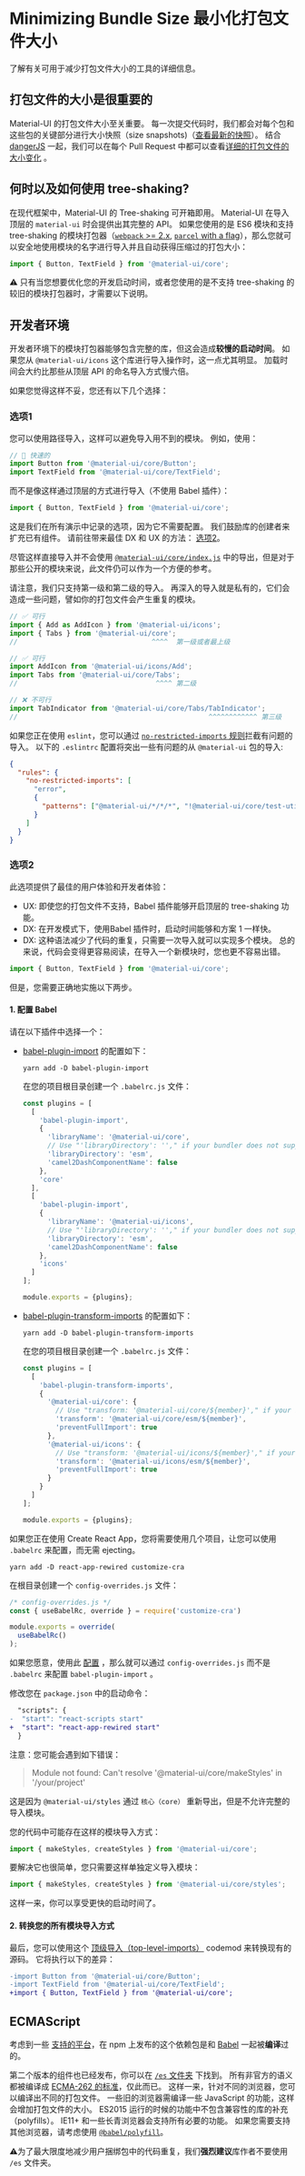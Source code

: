 # Minimizing Bundle Size 最小化打包文件大小

<p class="description">了解有关可用于减少打包文件大小的工具的详细信息。</p>

## 打包文件的大小是很重要的

Material-UI 的打包文件大小至关重要。 每一次提交代码时，我们都会对每个包和这些包的关键部分进行大小快照（size snapshots)（[查看最新的快照](/size-snapshot)）。 结合 [dangerJS](https://danger.systems/js/) 一起，我们可以在每个 Pull Request 中都可以查看[详细的打包文件的大小变化](https://github.com/mui-org/material-ui/pull/14638#issuecomment-466658459) 。

## 何时以及如何使用 tree-shaking?

在现代框架中，Material-UI 的 Tree-shaking 可开箱即用。 Material-UI 在导入顶层的 `material-ui` 时会提供出其完整的 API。 如果您使用的是 ES6 模块和支持 tree-shaking 的模块打包器（[`webpack` >= 2.x](https://webpack.js.org/guides/tree-shaking/), [`parcel` with a flag](https://en.parceljs.org/cli.html#enable-experimental-scope-hoisting/tree-shaking-support)），那么您就可以安全地使用模块的名字进行导入并且自动获得压缩过的打包大小：

```js
import { Button, TextField } from '@material-ui/core';
```

⚠️ 只有当您想要优化您的开发启动时间，或者您使用的是不支持 tree-shaking 的较旧的模块打包器时，才需要以下说明。

## 开发者环境

开发者环境下的模块打包器能够包含完整的库，但这会造成**较慢的启动时间**。 如果您从 `@material-ui/icons` 这个库进行导入操作时，这一点尤其明显。 加载时间会大约比那些从顶层 API 的命名导入方式慢六倍。

如果您觉得这样不妥，您还有以下几个选择：

### 选项1

您可以使用路径导入，这样可以避免导入用不到的模块。 例如，使用：

```js
// 🚀 快速的
import Button from '@material-ui/core/Button';
import TextField from '@material-ui/core/TextField';
```

而不是像这样通过顶层的方式进行导入（不使用 Babel 插件）：

```js
import { Button, TextField } from '@material-ui/core';
```

这是我们在所有演示中记录的选项，因为它不需要配置。 我们鼓励库的创建者来扩充已有组件。 请前往带来最佳 DX 和 UX 的方法： [选项2](#option-2)。

尽管这样直接导入并不会使用 [`@material-ui/core/index.js`](https://github.com/mui-org/material-ui/blob/master/packages/material-ui/src/index.js) 中的导出，但是对于那些公开的模块来说，此文件仍可以作为一个方便的参考。

请注意，我们只支持第一级和第二级的导入。 再深入的导入就是私有的，它们会造成一些问题，譬如你的打包文件会产生重复的模块。

```js
// ✅ 可行
import { Add as AddIcon } from '@material-ui/icons';
import { Tabs } from '@material-ui/core';
//                                 ^^^^  第一级或者最上级

// ✅ 可行
import AddIcon from '@material-ui/icons/Add';
import Tabs from '@material-ui/core/Tabs';
//                                  ^^^^ 第二级

// ❌ 不可行
import TabIndicator from '@material-ui/core/Tabs/TabIndicator';
//                                               ^^^^^^^^^^^^ 第三级
```

如果您正在使用 `eslint`，您可以通过 [`no-restricted-imports` 规则](https://eslint.org/docs/rules/no-restricted-imports)拦截有问题的导入。 以下的 `.eslintrc` 配置将突出一些有问题的从 `@material-ui` 包的导入:

```json
{
  "rules": {
    "no-restricted-imports": [
      "error",
      {
        "patterns": ["@material-ui/*/*/*", "!@material-ui/core/test-utils/*"]
      }
    ]
  }
}
```

### 选项2

此选项提供了最佳的用户体验和开发者体验：

- UX: 即使您的打包文件不支持，Babel 插件能够开启顶层的 tree-shaking 功能。
- DX: 在开发模式下，使用Babel 插件时，启动时间能够和方案 1 一样快。
- DX: 这种语法减少了代码的重复，只需要一次导入就可以实现多个模块。 总的来说，代码会变得更容易阅读，在导入一个新模块时，您也更不容易出错。
```js
import { Button, TextField } from '@material-ui/core';
```

但是，您需要正确地实施以下两步。

#### 1. 配置 Babel

请在以下插件中选择一个：

- [babel-plugin-import](https://github.com/ant-design/babel-plugin-import) 的配置如下：

  `yarn add -D babel-plugin-import`

  在您的项目根目录创建一个 `.babelrc.js` 文件：

  ```js
  const plugins = [
    [
      'babel-plugin-import',
      {
        'libraryName': '@material-ui/core',
        // Use "'libraryDirectory': ''," if your bundler does not support ES modules
        'libraryDirectory': 'esm',
        'camel2DashComponentName': false
      },
      'core'
    ],
    [
      'babel-plugin-import',
      {
        'libraryName': '@material-ui/icons',
        // Use "'libraryDirectory': ''," if your bundler does not support ES modules
        'libraryDirectory': 'esm',
        'camel2DashComponentName': false
      },
      'icons'
    ]
  ];

  module.exports = {plugins};
  ```

- [babel-plugin-transform-imports](https://www.npmjs.com/package/babel-plugin-transform-imports) 的配置如下：

  `yarn add -D babel-plugin-transform-imports`

  在您的项目根目录创建一个 `.babelrc.js` 文件：

  ```js
  const plugins = [
    [
      'babel-plugin-transform-imports',
      {
        '@material-ui/core': {
          // Use "transform: '@material-ui/core/${member}'," if your bundler does not support ES modules
          'transform': '@material-ui/core/esm/${member}',
          'preventFullImport': true
        },
        '@material-ui/icons': {
          // Use "transform: '@material-ui/icons/${member}'," if your bundler does not support ES modules
          'transform': '@material-ui/icons/esm/${member}',
          'preventFullImport': true
        }
      }
    ]
  ];

  module.exports = {plugins};
  ```

如果您正在使用 Create React App，您将需要使用几个项目，让您可以使用 `.babelrc` 来配置，而无需 ejecting。

  `yarn add -D react-app-rewired customize-cra`

  在根目录创建一个 `config-overrides.js` 文件：

  ```js
  /* config-overrides.js */
  const { useBabelRc, override } = require('customize-cra')

  module.exports = override(
    useBabelRc()
  );
  ```

  如果您愿意，使用此 [配置](https://github.com/arackaf/customize-cra/blob/master/api.md#fixbabelimportslibraryname-options) ，那么就可以通过 `config-overrides.js` 而不是 `.babelrc` 来配置 `babel-plugin-import` 。

  修改您在 `package.json` 中的启动命令：

```diff
  "scripts": {
-  "start": "react-scripts start"
+  "start": "react-app-rewired start"
  }
```

  注意：您可能会遇到如下错误：

  > Module not found: Can't resolve '@material-ui/core/makeStyles' in '/your/project'

  这是因为 `@material-ui/styles` 通过 `核心（core）` 重新导出，但是不允许完整的导入模块。

  您的代码中可能存在这样的模块导入方式：

  ```js
  import { makeStyles, createStyles } from '@material-ui/core';
  ```

  要解决它也很简单，您只需要这样单独定义导入模块：

  ```js
  import { makeStyles, createStyles } from '@material-ui/core/styles';
  ```

  这样一来，你可以享受更快的启动时间了。

#### 2. 转换您的所有模块导入方式

最后，您可以使用这个 [顶级导入（top-level-imports）](https://github.com/mui-org/material-ui/blob/master/packages/material-ui-codemod/README.md#top-level-imports) codemod 来转换现有的源码。 它将执行以下的差异：

```diff
-import Button from '@material-ui/core/Button';
-import TextField from '@material-ui/core/TextField';
+import { Button, TextField } from '@material-ui/core';
```

## ECMAScript

考虑到一些 [支持的平台](/getting-started/supported-platforms/)，在 npm 上发布的这个依赖包是和 [Babel](https://github.com/babel/babel) 一起被**编译**过的。

第二个版本的组件也已经发布，你可以在 [`/es` 文件夹](https://unpkg.com/@material-ui/core/es/) 下找到。 所有非官方的语义都被编译成 [ECMA-262 的标准](https://www.ecma-international.org/publications/standards/Ecma-262.htm)，仅此而已。 这样一来，针对不同的浏览器，您可以编译出不同的打包文件。 一些旧的浏览器需编译一些 JavaScript 的功能，这样会增加打包文件的大小。 ES2015 运行的时候的功能中不包含兼容性的库的补充（polyfills）。 IE11+ 和一些长青浏览器会支持所有必要的功能。 如果您需要支持其他浏览器，请考虑使用 [`@babel/polyfill`](https://www.npmjs.com/package/@babel/polyfill)。

⚠️为了最大限度地减少用户捆绑包中的代码重复，我们**强烈建议**库作者不要使用 `/es` 文件夹。
